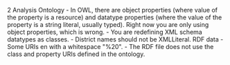 2
    Analysis
    Ontology
        - In OWL, there are object properties (where value of the property is a resource) and datatype properties (where the value of the property is a string literal, usually typed).  Right now you are only using object properties, which is wrong.
        - You are redefining XML schema datatypes as classes.
        - District names should not be XMLLiteral.
    RDF data
        - Some URIs en with a whitespace "%20".
        - The RDF file does not use the class and property URIs defined in the ontology.
